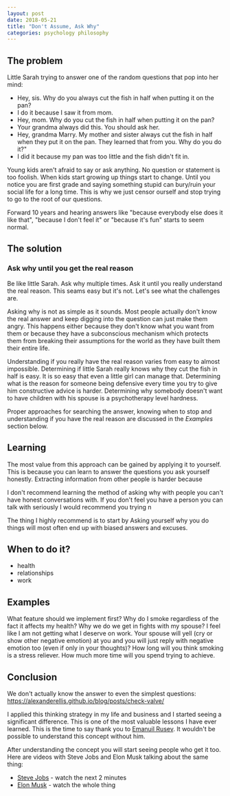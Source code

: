 ```yaml
---
layout: post
date: 2018-05-21
title: "Don't Assume, Ask Why"
categories: psychology philosophy
---
```


## The problem

Little Sarah trying to answer one of the random questions that pop into her mind:
- Hey, sis. Why do you always cut the fish in half when putting it on the pan?
- I do it because I saw it from mom.
- Hey, mom. Why do you cut the fish in half when putting it on the pan?
- Your grandma always did this. You should ask her.
- Hey, grandma Marry. My mother and sister always cut the fish in half when they put it on the pan. They learned that from you. Why do you do it?"
- I did it because my pan was too little and the fish didn't fit in.

Young kids aren't afraid to say or ask anything. No question or statement is too foolish. When kids start growing up things start to change. Until you notice you are first grade and saying something stupid can bury/ruin your social life for a long time. This is why we just censor ourself and stop trying to go to the root of our questions.

Forward 10 years and hearing answers like "because everybody else does it like that", "because I don't feel it" or "because it's fun" starts to seem normal.

## The solution

### Ask why until you get the real reason

Be like little Sarah. Ask why multiple times. Ask it until you really understand the real reason. This seams easy but it's not. Let's see what the challenges are.

Asking why is not as simple as it sounds. Most people actually don't know the real answer and keep digging into the question can just make them angry. This happens either because they don't know what you want from them or because they have a subconscious mechanism which protects them from breaking their assumptions for the world as they have built them their entire life.

Understanding if you really have the real reason varies from easy to almost impossible. Determining if little Sarah really knows why they cut the fish in half is easy. It is so easy that even a little girl can manage that. Determining what is the reason for someone being defensive every time you try to give him constructive advice is harder. Determining why somebody doesn't want to have children with his spouse is a psychotherapy level hardness.

Proper approaches for searching the answer, knowing when to stop and understanding if you have the real reason are discussed in the _Examples_ section below.

## Learning

The most value from this approach can be gained by applying it to yourself. This is because you can learn to answer the questions you ask yourself honestly. Extracting information from other people is harder because

I don't recommend learning the method of asking why with people you can't have honest conversations with. If you don't feel you have a person you can talk with seriously I would recommend you trying n

The thing I highly recommend is to start by   Asking yourself why you do things will most often end up with biased answers and excuses.

<!-- Asking why seems easy enough but what means to get to the root answer. In reality if you try the technique you will actually have difficulties with both asking why and understanding when you have the root answer. -->

## When to do it?

- health
- relationships
- work

## Examples

What feature should we implement first?
Why do I smoke regardless of the fact it affects my health?
Why we do we get in fights with my spouse?
I feel like I am not getting what I deserve on work.
Your spouse will yell (cry or show other negative emotion) at you and you will just reply with negative emotion too (even if only in your thoughts)?
How long will you think smoking is a stress reliever.
How much more time will you spend trying to achieve.

## Conclusion

We don't actually know the answer to even the simplest questions: https://alexanderellis.github.io/blog/posts/check-valve/

I applied this thinking strategy in my life and business and I started seeing a significant difference. This is one of the most valuable lessons I have ever learned. This is the time to say thank you to [Emanuil Rusev](http://erusev.com). It wouldn't be possible to understand this concept without him.

After understanding the concept you will start seeing people who get it too. Here are videos with Steve Jobs and Elon Musk talking about the same thing:
- [Steve Jobs](https://youtu.be/TRZAJY23xio?t=18m5s) - watch the next 2 minutes
- [Elon Musk](https://www.youtube.com/watch?v=8ZVCtqv_vNU) - watch the whole thing
